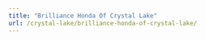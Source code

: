 ```yaml
---
title: "Brilliance Honda Of Crystal Lake"
url: /crystal-lake/brilliance-honda-of-crystal-lake/
---
```

